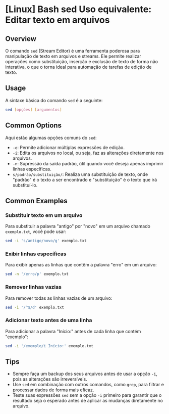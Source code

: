 # [Linux] Bash sed Uso equivalente: Editar texto em arquivos

## Overview
O comando `sed` (Stream Editor) é uma ferramenta poderosa para manipulação de texto em arquivos e streams. Ele permite realizar operações como substituição, inserção e exclusão de texto de forma não interativa, o que o torna ideal para automação de tarefas de edição de texto.

## Usage
A sintaxe básica do comando `sed` é a seguinte:

```bash
sed [opções] [argumentos]
```

## Common Options
Aqui estão algumas opções comuns do `sed`:

- `-e`: Permite adicionar múltiplas expressões de edição.
- `-i`: Edita os arquivos no local, ou seja, faz as alterações diretamente nos arquivos.
- `-n`: Supressão da saída padrão, útil quando você deseja apenas imprimir linhas específicas.
- `s/padrão/substituição/`: Realiza uma substituição de texto, onde "padrão" é o texto a ser encontrado e "substituição" é o texto que irá substituí-lo.

## Common Examples

### Substituir texto em um arquivo
Para substituir a palavra "antigo" por "novo" em um arquivo chamado `exemplo.txt`, você pode usar:

```bash
sed -i 's/antigo/novo/g' exemplo.txt
```

### Exibir linhas específicas
Para exibir apenas as linhas que contêm a palavra "erro" em um arquivo:

```bash
sed -n '/erro/p' exemplo.txt
```

### Remover linhas vazias
Para remover todas as linhas vazias de um arquivo:

```bash
sed -i '/^$/d' exemplo.txt
```

### Adicionar texto antes de uma linha
Para adicionar a palavra "Início:" antes de cada linha que contém "exemplo":

```bash
sed -i '/exemplo/i Início:' exemplo.txt
```

## Tips
- Sempre faça um backup dos seus arquivos antes de usar a opção `-i`, pois as alterações são irreversíveis.
- Use `sed` em combinação com outros comandos, como `grep`, para filtrar e processar dados de forma mais eficaz.
- Teste suas expressões `sed` sem a opção `-i` primeiro para garantir que o resultado seja o esperado antes de aplicar as mudanças diretamente no arquivo.